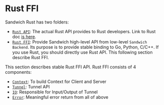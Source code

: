 # Rust FFI

Sandwich Rust has two folders:

- [`Rust API`](Rust/API-doc.md): The actual Rust API provides to Rust developers. Link to Rust doc [is here]().
- [`Rust FFI`](Rust/ffi.md): Provide Sandwich high-level API from low-level `Sandwich Backend`. Its purpose is to provide stable binding to Go, Python, C/C++. If you use Rust, you should directly use Rust API. This following section describe Rust FFI.

This section describes stable Rust FFI API.
Rust FFI consists of 4 components:

- [`Context`](Rust/context.md): To build Context for Client and Server
- [`Tunnel`](Rust/tunnel.md): Tunnel API
- [`IO`](Rust/io.md): Responsible for Input/Output of Tunnel
- [`Error`](Rust/error.md): Meaningful error return from all of above
